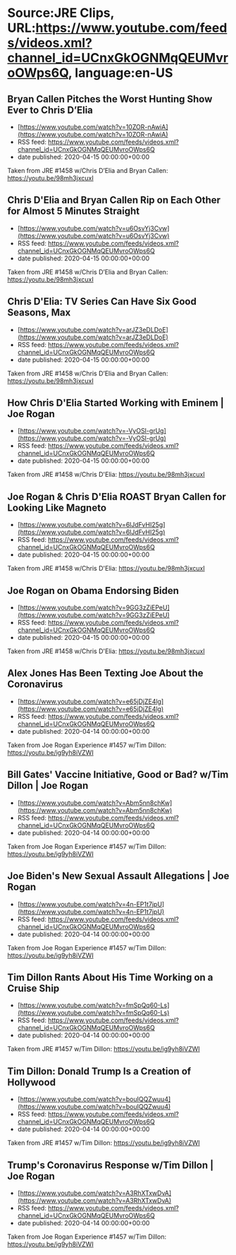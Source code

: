 # Source:JRE Clips, URL:https://www.youtube.com/feeds/videos.xml?channel_id=UCnxGkOGNMqQEUMvroOWps6Q, language:en-US

## Bryan Callen Pitches the Worst Hunting Show Ever to Chris D’Elia
 - [https://www.youtube.com/watch?v=10ZOR-nAwiA](https://www.youtube.com/watch?v=10ZOR-nAwiA)
 - RSS feed: https://www.youtube.com/feeds/videos.xml?channel_id=UCnxGkOGNMqQEUMvroOWps6Q
 - date published: 2020-04-15 00:00:00+00:00

Taken from JRE #1458 w/Chris D’Elia and Bryan Callen: https://youtu.be/98mh3jxcuxI

## Chris D'Elia and Bryan Callen Rip on Each Other for Almost 5 Minutes Straight
 - [https://www.youtube.com/watch?v=u6OsvYj3Cvw](https://www.youtube.com/watch?v=u6OsvYj3Cvw)
 - RSS feed: https://www.youtube.com/feeds/videos.xml?channel_id=UCnxGkOGNMqQEUMvroOWps6Q
 - date published: 2020-04-15 00:00:00+00:00

Taken from JRE #1458 w/Chris D’Elia and Bryan Callen: https://youtu.be/98mh3jxcuxI

## Chris D'Elia: TV Series Can Have Six Good Seasons, Max
 - [https://www.youtube.com/watch?v=arJZ3eDLDoE](https://www.youtube.com/watch?v=arJZ3eDLDoE)
 - RSS feed: https://www.youtube.com/feeds/videos.xml?channel_id=UCnxGkOGNMqQEUMvroOWps6Q
 - date published: 2020-04-15 00:00:00+00:00

Taken from JRE #1458 w/Chris D’Elia and Bryan Callen: https://youtu.be/98mh3jxcuxI

## How Chris D'Elia Started Working with Eminem | Joe Rogan
 - [https://www.youtube.com/watch?v=-VyOSI-grUg](https://www.youtube.com/watch?v=-VyOSI-grUg)
 - RSS feed: https://www.youtube.com/feeds/videos.xml?channel_id=UCnxGkOGNMqQEUMvroOWps6Q
 - date published: 2020-04-15 00:00:00+00:00

Taken from JRE #1458 w/Chris D'Elia:
https://youtu.be/98mh3jxcuxI

## Joe Rogan & Chris D'Elia ROAST Bryan Callen for Looking Like Magneto
 - [https://www.youtube.com/watch?v=6lJdFvHI25g](https://www.youtube.com/watch?v=6lJdFvHI25g)
 - RSS feed: https://www.youtube.com/feeds/videos.xml?channel_id=UCnxGkOGNMqQEUMvroOWps6Q
 - date published: 2020-04-15 00:00:00+00:00

Taken from JRE #1458 w/Chris D'Elia:
https://youtu.be/98mh3jxcuxI

## Joe Rogan on Obama Endorsing Biden
 - [https://www.youtube.com/watch?v=9GG3zZiEPeU](https://www.youtube.com/watch?v=9GG3zZiEPeU)
 - RSS feed: https://www.youtube.com/feeds/videos.xml?channel_id=UCnxGkOGNMqQEUMvroOWps6Q
 - date published: 2020-04-15 00:00:00+00:00

Taken from JRE #1458 w/Chris D'Elia:
https://youtu.be/98mh3jxcuxI

## Alex Jones Has Been Texting Joe About the Coronavirus
 - [https://www.youtube.com/watch?v=e65jDjZE4lg](https://www.youtube.com/watch?v=e65jDjZE4lg)
 - RSS feed: https://www.youtube.com/feeds/videos.xml?channel_id=UCnxGkOGNMqQEUMvroOWps6Q
 - date published: 2020-04-14 00:00:00+00:00

Taken from Joe Rogan Experience #1457 w/Tim Dillon:
https://youtu.be/ig9yh8iVZWI

## Bill Gates' Vaccine Initiative, Good or Bad? w/Tim Dillon  | Joe Rogan
 - [https://www.youtube.com/watch?v=Abm5nn8chKw](https://www.youtube.com/watch?v=Abm5nn8chKw)
 - RSS feed: https://www.youtube.com/feeds/videos.xml?channel_id=UCnxGkOGNMqQEUMvroOWps6Q
 - date published: 2020-04-14 00:00:00+00:00

Taken from Joe Rogan Experience #1457 w/Tim Dillon:
https://youtu.be/ig9yh8iVZWI

## Joe Biden's New Sexual Assault Allegations | Joe Rogan
 - [https://www.youtube.com/watch?v=4n-EP1t7jpU](https://www.youtube.com/watch?v=4n-EP1t7jpU)
 - RSS feed: https://www.youtube.com/feeds/videos.xml?channel_id=UCnxGkOGNMqQEUMvroOWps6Q
 - date published: 2020-04-14 00:00:00+00:00

Taken from Joe Rogan Experience #1457 w/Tim Dillon:
https://youtu.be/ig9yh8iVZWI

## Tim Dillon Rants About His Time Working on a Cruise Ship
 - [https://www.youtube.com/watch?v=fmSpQq60-Ls](https://www.youtube.com/watch?v=fmSpQq60-Ls)
 - RSS feed: https://www.youtube.com/feeds/videos.xml?channel_id=UCnxGkOGNMqQEUMvroOWps6Q
 - date published: 2020-04-14 00:00:00+00:00

Taken from JRE #1457 w/Tim Dillon: https://youtu.be/ig9yh8iVZWI

## Tim Dillon: Donald Trump Is a Creation of Hollywood
 - [https://www.youtube.com/watch?v=bouIQQZwuu4](https://www.youtube.com/watch?v=bouIQQZwuu4)
 - RSS feed: https://www.youtube.com/feeds/videos.xml?channel_id=UCnxGkOGNMqQEUMvroOWps6Q
 - date published: 2020-04-14 00:00:00+00:00

Taken from JRE #1457 w/Tim Dillon: https://youtu.be/ig9yh8iVZWI

## Trump's Coronavirus Response w/Tim Dillon | Joe Rogan
 - [https://www.youtube.com/watch?v=A3RhXTxwDvA](https://www.youtube.com/watch?v=A3RhXTxwDvA)
 - RSS feed: https://www.youtube.com/feeds/videos.xml?channel_id=UCnxGkOGNMqQEUMvroOWps6Q
 - date published: 2020-04-14 00:00:00+00:00

Taken from Joe Rogan Experience #1457 w/Tim Dillon:
https://youtu.be/ig9yh8iVZWI

